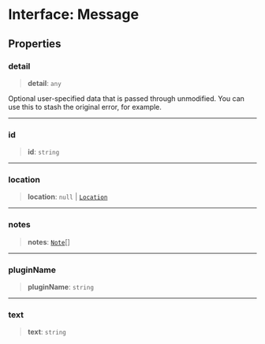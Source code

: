 # Interface: Message

## Properties

### detail

> **detail**: `any`

Optional user-specified data that is passed through unmodified. You can
use this to stash the original error, for example.

---

### id

> **id**: `string`

---

### location

> **location**: `null` \| [`Location`](Location.md)

---

### notes

> **notes**: [`Note`](Note.md)[]

---

### pluginName

> **pluginName**: `string`

---

### text

> **text**: `string`
